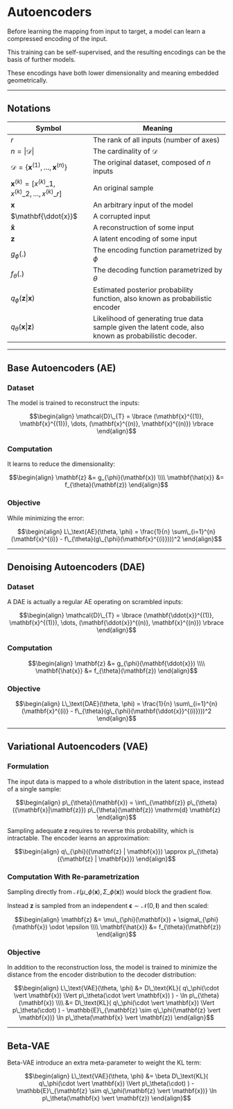 # Autoencoders

Before learning the mapping from input to target, a model can learn a compressed encoding of the input.

This training can be self-supervised, and the resulting encodings can be the basis of further models.

These encodings have both lower dimensionality and meaning embedded geometrically.

---

## Notations

| Symbol                                                                    | Meaning                                                                           |
| ------------------------------------------------------------------------- | --------------------------------------------------------------------------------- |
| $r$                                                                       | The rank of all inputs (number of axes)                                           |
| $n = \vert \mathcal{D} \vert$                                             | The cardinality of $\mathcal{D}$                                                  |
| $\mathcal{D} = \lbrace \mathbf{x}^{(1)}, \dots, \mathbf{x}^{(n)} \rbrace$ | The original dataset, composed of $n$ inputs                                      |
| $\mathbf{x}^{(k)} = [x^{(k)}\_1, x^{(k)}\_2, \dots, x^{(k)}\_{r}]$        | An original sample                                                                |
| $\mathbf{x}$                                                              | An arbitrary input of the model                                                   |
| $\mathbf{\ddot{x}}$                                                       | A corrupted input                                                                 |
| $\mathbf{\hat{x}}$                                                        | A reconstruction of some input                                                    |
| $\mathbf{z}$                                                              | A latent encoding of some input                                                   |
| $g_{\phi}(.)$                                                             | The encoding function parametrized by $\phi$                                      |
| $f_{\theta}(.)$                                                           | The decoding function parametrized by $\theta$                                    |
| $q_{\phi}(\mathbf{z} \vert \mathbf{x})$                                   | Estimated posterior probability function, also known as probabilistic encoder     |
| $q_{\theta}(\mathbf{x} \vert \mathbf{z})$                                 | Likelihood of generating true data sample given the latent code, also known as probabilistic decoder. |

---

## Base Autoencoders (AE)

### Dataset

The model is trained to reconstruct the inputs:

$$\begin{align}
\mathcal{D}\_{T} = \lbrace (\mathbf{x}^{(1)}, \mathbf{x}^{(1)}), \dots, (\mathbf{x}^{(n)}, \mathbf{x}^{(n)}) \rbrace
\end{align}$$

### Computation

It learns to reduce the dimensionality:

$$\begin{align}
\mathbf{z} &= g_{\phi}(\mathbf{x}) \\\\
\mathbf{\hat{x}} &= f_{\theta}(\mathbf{z})
\end{align}$$

### Objective

While minimizing the error:

$$\begin{align}
L\_\text{AE}(\theta, \phi) = \frac{1}{n} \sum\_{i=1}^{n} (\mathbf{x}^{(i)} - f\_{\theta}(g\_{\phi}(\mathbf{x}^{(i)})))^2
\end{align}$$

---

## Denoising Autoencoders (DAE)

### Dataset

A DAE is actually a regular AE operating on scrambled inputs:

$$\begin{align}
\mathcal{D}\_{T} = \lbrace (\mathbf{\ddot{x}}^{(1)}, \mathbf{x}^{(1)}), \dots, (\mathbf{\ddot{x}}^{(n)}, \mathbf{x}^{(n)}) \rbrace
\end{align}$$

### Computation

$$\begin{align}
\mathbf{z} &= g_{\phi}(\mathbf{\ddot{x}}) \\\\
\mathbf{\hat{x}} &= f_{\theta}(\mathbf{z})
\end{align}$$

### Objective

$$\begin{align}
L\_\text{DAE}(\theta, \phi) = \frac{1}{n} \sum\_{i=1}^{n} (\mathbf{x}^{(i)} - f\_{\theta}(g\_{\phi}(\mathbf{\ddot{x}}^{(i)})))^2
\end{align}$$

---

## Variational Autoencoders (VAE)

### Formulation

The input data is mapped to a whole distribution in the latent space, instead of a single sample:

$$\begin{align}
p\_{\theta}(\mathbf{x}) = \int\_{\mathbf{z}} p\_{\theta}({\mathbf{x}|\mathbf{z}}) p\_{\theta}(\mathbf{z}) \mathrm{d} \mathbf{z}
\end{align}$$

Sampling adequate $\mathbf{z}$ requires to reverse this probability, which is intractable.
The encoder learns an approximation:

$$\begin{align}
q\_{\phi}({\mathbf{z} | \mathbf{x}}) \approx p\_{\theta}({\mathbf{z} | \mathbf{x}})
\end{align}$$

### Computation With Re-parametrization

Sampling directly from ${\mathcal{N}}(\mu\_{\phi}(\mathbf{x}),\Sigma\_{\phi}(\mathbf{x}))$ would block the gradient flow.

Instead $\mathbf{z}$ is sampled from an independent $\mathbf{\epsilon} \sim \mathcal{N}(0, \mathbf{I})$ and then scaled:

$$\begin{align}
\mathbf{z} &= \mu\_{\phi}(\mathbf{x}) + \sigma\_{\phi}(\mathbf{x}) \odot \epsilon \\\\
\mathbf{\hat{x}} &= f_{\theta}(\mathbf{z})
\end{align}$$

### Objective

In addition to the reconstruction loss, the model is trained to minimize the distance from the encoder distribution to the decoder distribution:

$$\begin{align}
L\_\text{VAE}(\theta, \phi) &= D\_\text{KL}( q\_\phi(\cdot \vert \mathbf{x}) \Vert p\_\theta(\cdot \vert \mathbf{x}) ) - \ln p\_{\theta}(\mathbf{x}) \\\\
                            &= D\_\text{KL}( q\_\phi(\cdot \vert \mathbf{x}) \Vert p\_\theta(\cdot) ) - \mathbb{E}\_{\mathbf{z} \sim q\_\phi(\mathbf{z} \vert \mathbf{x})} \ln p\_\theta(\mathbf{x} \vert \mathbf{z})
\end{align}$$

---

## Beta-VAE

Beta-VAE introduce an extra meta-parameter to weight the KL term:

$$\begin{align}
L\_\text{VAE}(\theta, \phi) &= \beta D\_\text{KL}( q\_\phi(\cdot \vert \mathbf{x}) \Vert p\_\theta(\cdot) ) - \mathbb{E}\_{\mathbf{z} \sim q\_\phi(\mathbf{z} \vert \mathbf{x})} \ln p\_\theta(\mathbf{x} \vert \mathbf{z})
\end{align}$$
